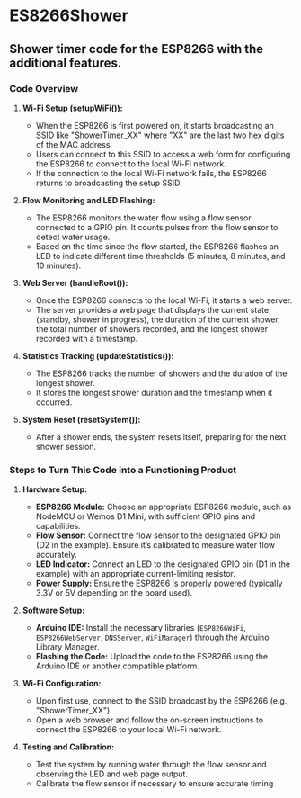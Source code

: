 # ES8266Shower

## Shower timer code for the ESP8266 with the additional features.

### Code Overview

1. **Wi-Fi Setup (setupWiFi()):**
   - When the ESP8266 is first powered on, it starts broadcasting an SSID like "ShowerTimer_XX" where "XX" are the last two hex digits of the MAC address.
   - Users can connect to this SSID to access a web form for configuring the ESP8266 to connect to the local Wi-Fi network.
   - If the connection to the local Wi-Fi network fails, the ESP8266 returns to broadcasting the setup SSID.

2. **Flow Monitoring and LED Flashing:**
   - The ESP8266 monitors the water flow using a flow sensor connected to a GPIO pin. It counts pulses from the flow sensor to detect water usage.
   - Based on the time since the flow started, the ESP8266 flashes an LED to indicate different time thresholds (5 minutes, 8 minutes, and 10 minutes).

3. **Web Server (handleRoot()):**
   - Once the ESP8266 connects to the local Wi-Fi, it starts a web server.
   - The server provides a web page that displays the current state (standby, shower in progress), the duration of the current shower, the total number of showers recorded, and the longest shower recorded with a timestamp.

4. **Statistics Tracking (updateStatistics()):**
   - The ESP8266 tracks the number of showers and the duration of the longest shower.
   - It stores the longest shower duration and the timestamp when it occurred.

5. **System Reset (resetSystem()):**
   - After a shower ends, the system resets itself, preparing for the next shower session.

### Steps to Turn This Code into a Functioning Product

1. **Hardware Setup:**
   - **ESP8266 Module:** Choose an appropriate ESP8266 module, such as NodeMCU or Wemos D1 Mini, with sufficient GPIO pins and capabilities.
   - **Flow Sensor:** Connect the flow sensor to the designated GPIO pin (D2 in the example). Ensure it’s calibrated to measure water flow accurately.
   - **LED Indicator:** Connect an LED to the designated GPIO pin (D1 in the example) with an appropriate current-limiting resistor.
   - **Power Supply:** Ensure the ESP8266 is properly powered (typically 3.3V or 5V depending on the board used).

2. **Software Setup:**
   - **Arduino IDE:** Install the necessary libraries (`ESP8266WiFi`, `ESP8266WebServer`, `DNSServer`, `WiFiManager`) through the Arduino Library Manager.
   - **Flashing the Code:** Upload the code to the ESP8266 using the Arduino IDE or another compatible platform.

3. **Wi-Fi Configuration:**
   - Upon first use, connect to the SSID broadcast by the ESP8266 (e.g., "ShowerTimer_XX").
   - Open a web browser and follow the on-screen instructions to connect the ESP8266 to your local Wi-Fi network.

4. **Testing and Calibration:**
   - Test the system by running water through the flow sensor and observing the LED and web page output.
   - Calibrate the flow sensor if necessary to ensure accurate timing
